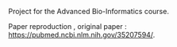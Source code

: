 Project for the Advanced Bio-Informatics course. 

Paper reproduction , original paper : https://pubmed.ncbi.nlm.nih.gov/35207594/. 
